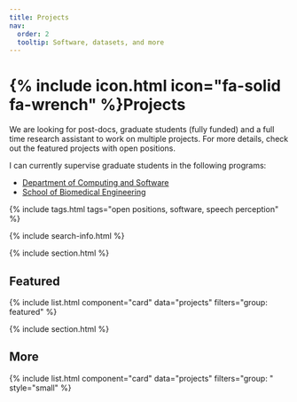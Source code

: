 ```yaml
---
title: Projects
nav:
  order: 2
  tooltip: Software, datasets, and more
---
```


# {% include icon.html icon="fa-solid fa-wrench" %}Projects

We are looking for post-docs, graduate students (fully funded) and a full time research assistant to work on multiple projects.
For more details, check out the featured projects with open positions.

I can currently supervise graduate students in the following programs:
 - [Department of Computing and Software](https://www.eng.mcmaster.ca/cas/)
 - [School of Biomedical Engineering](https://www.eng.mcmaster.ca/msbe/)


{% include tags.html tags="open positions, software, speech perception" %}

{% include search-info.html %}

{% include section.html %}

## Featured

{% include list.html component="card" data="projects" filters="group: featured" %}

{% include section.html %}

## More

{% include list.html component="card" data="projects" filters="group: " style="small" %}

